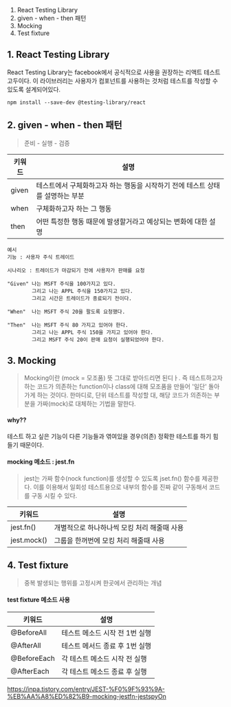 1. React Testing Library
2. given - when - then 패턴
3. Mocking
4. Test fixture

## 1. React Testing Library
React Testing Library는 facebook에서 공식적으로 사용을 권장하는 리액트 테스트 고두이다. 이 라이브러리는 사용자가 컴포넌트를 사용하는 것처럼 테스트를 작성할 수 있도록 설계되어있다.

```
npm install --save-dev @testing-library/react
```

## 2. given - when - then 패턴
> 준비 - 실행 - 검증 

| 키워드 | 설명 |
| ------------ | ------------- |
| given | 테스트에서 구체화하고자 하는 행동을 시작하기 전에 테스트 상태를 설명하는 부분  |
| when | 구체화하고자 하는 그 행동|
| then | 어떤 특정한 행동 때문에 발생할거라고 예상되는 변화에 대한 설명  |

```
예시
기능 : 사용자 주식 트레이드

시나리오 : 트레이드가 마감되기 전에 사용자가 판매를 요청

"Given" 나는 MSFT 주식을 100가지고 있다. 
        그리고 나는 APPL 주식을 150가지고 있다. 
        그리고 시간은 트레이드가 종료되기 전이다.

"When"  나는 MSFT 주식 20을 팔도록 요청했다.

"Then"  나는 MSFT 주식 80 가지고 있어야 한다.
        그리고 나는 APPL 주식 150을 가지고 있어야 한다.
        그리고 MSFT 주식 20이 판매 요청이 실행되었어야 한다.
```

## 3. Mocking
> Mocking이란 (mock = 모조품) 뜻 그대로 받아드리면 된디ㅏ.
즉 테스트하고자 하는 코드가 의존하는 function이나 class에 대해 모조품을 만들어 '일단' 돌아가게 하는 것이다. 
한마디로, 단위 테스트를 작성할 대, 해당 코드가 의존하는 부분을 가짜(mock)로 대체하는 기법을 말한다.

#### why??
테스트 하고 싶은 기능이 다른 기능들과 엮여있을 경우(의존) 정확한 테스트를 하기 힘들기 때문이다.

#### mocking 메소드 : jest.fn
> jest는 가짜 함수(nock function)를 생성할 수 있도록 jset.fn() 함수를 제공한다. 이를 이용해서 일회성 테스트용으로 내부의 함수를 진짜 같이 구동해서 코드를 구동 시킬 수 있다.

| 키워드 | 설명 |
| ------------ | ------------- |
| jest.fn() | 개별적으로 하나하나씩 모킹 처리 해줄때 사용|
| jest.mock() | 그룹을 한꺼번에 모킹 처리 해줄때 사용 |


## 4. Test fixture
> 중복 발생되는 행위를 고정시켜 한곳에서 관리하는 개념

#### test fixture 메소드 사용
| 키워드 | 설명 |
| ------------ | ------------- |
| @BeforeAll | 테스트 메소드 시작 전 1번 실행 |
| @AfterAll | 테스트 메서드 종료 후 1번 실행 |
| @BeforeEach | 각 테스트 메소드 시작 전 실행 |
| @AfterEach | 각 테스트 메소드 종료 후 실행 |


https://inpa.tistory.com/entry/JEST-%F0%9F%93%9A-%EB%AA%A8%ED%82%B9-mocking-jestfn-jestspyOn